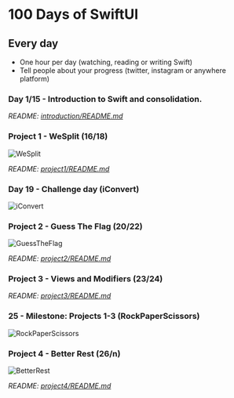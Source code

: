 # 100 Days of SwiftUI

## Every day

- One hour per day (watching, reading or writing Swift)
- Tell people about your progress (twitter, instagram or anywhere platform)

### Day 1/15 - Introduction to Swift and consolidation.

_README: [introduction/README.md](https://github.com/avuenja/100DaysOfSwiftUI/blob/main/introduction/README.md)_

### Project 1 - WeSplit (16/18)

![WeSplit](https://pbs.twimg.com/media/E5FYbK1XMAMDARp?format=jpg&name=4096x4096)

_README: [project1/README.md](https://github.com/avuenja/100DaysOfSwiftUI/blob/main/project1/README.md)_

### Day 19 - Challenge day (iConvert)

![iConvert](https://pbs.twimg.com/media/E5LKrJ9XwAgWUa6?format=jpg&name=4096x4096)

### Project 2 - Guess The Flag (20/22)

![GuessTheFlag](https://pbs.twimg.com/media/E5YMU3PWYAEGiDD?format=jpg&name=4096x4096)

_README: [project2/README.md](https://github.com/avuenja/100DaysOfSwiftUI/blob/main/project2/README.md)_

### Project 3 - Views and Modifiers (23/24)

_README: [project3/README.md](https://github.com/avuenja/100DaysOfSwiftUI/blob/main/project3/README.md)_

### 25 - Milestone: Projects 1-3 (RockPaperScissors)

![RockPaperScissors](https://pbs.twimg.com/media/E5qDTotXwAQwnla?format=jpg&name=4096x4096)

### Project 4 - Better Rest (26/n)

![BetterRest](https://pbs.twimg.com/media/E50HjXAWQAcrRX8?format=jpg&name=4096x4096)

_README: [project4/README.md](https://github.com/avuenja/100DaysOfSwiftUI/blob/main/project4/README.md)_
